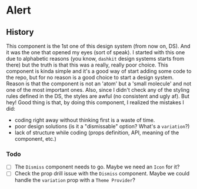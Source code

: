 # Alert

## History

This component is the 1st one of this design system (from now on, DS). And it was the one that opened my eyes (sort of speak).
I started with this one due to alphabetic reasons (you know, `dashkit` design systems starts from there) but the truth is that this was a really, really poor choice. 
This component is kinda simple and it's a good way of start adding some code to the repo, but for no reason is a good choice to start a design system.
Reason is that the component is not an 'atom' but a 'small molecule' and not one of the most important ones. Also, since I didn't check any of the styling rules defined in the DS, the styles are awful (no consistent and ugly af). 
But hey! Good thing is that, by doing this component, I realized the mistakes I did:
* coding right away without thinking first is a waste of time.
* poor design solutions (is it a "dismissable" option? What's a `variation`?)
* lack of structure while coding (props definition, API, meaning of the component, etc.)

### Todo
- [ ] The `Dismiss` component needs to go. Maybe we need an `Icon` for it?
- [ ] Check the prop drill issue with the `Dismiss` component. Maybe we could handle the `variation` prop with a `Theme Provider`?
